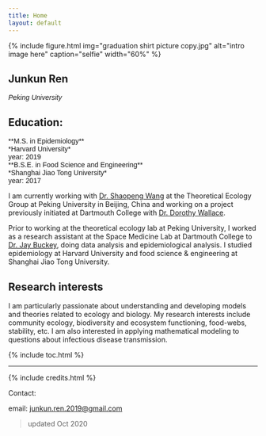 ```yaml
---
title: Home
layout: default
---
```


{% include figure.html img="graduation shirt picture copy.jpg" alt="intro image here" caption="selfie" width="60%" %}

## Junkun Ren  
<span style="font-family: Helvetica; font-size:1em;">_Peking University_ </span> 

## Education:
<span style="font-family: Helvetica; font-size:1em;">
    **M.S. in Epidemiology**<br/>
      *Harvard University*<br/>
      year: 2019<br/>
    **B.S.E. in Food Science and Engineering**<br/>
      *Shanghai Jiao Tong University*<br/>
      year: 2017
</span> 

I am currently working with [Dr. Shaopeng Wang](http://scholar.pku.edu.cn/spwang) at the Theoretical Ecology Group at Peking University in Beijing, China and working on a project previously initiated at Dartmouth College with [Dr. Dorothy Wallace](https://math.dartmouth.edu/~dwallace/). 

Prior to working at the theoretical ecology lab at Peking University, I worked as a research assistant at the Space Medicine Lab at Dartmouth College to [Dr. Jay Buckey](https://geiselmed.dartmouth.edu/faculty/facultydb/view.php/?uid=426), doing data analysis and epidemiological analysis. I studied epidemiology at Harvard University and food science & engineering at Shanghai Jiao Tong University.

## Research interests

I am particularly passionate about understanding and developing models and theories related to ecology and biology. My research interests include community ecology, biodiversity and ecosystem functioning, food-webs, stability, etc. I am also interested in applying mathematical modeling to questions about infectious disease transmission.

<!-------- <table border="1">
 <tr>
    <td><b style="font-size:15px">Interests</b></td>
    <td><b style="font-size:15px">Areas</b></td>
    <td><b style="font-size:15px">Methodology</b></td>
 </tr>
 <tr>
    <td> 
        - theoretical ecology <br/>
        - mathematical biology
    </td>
    <td>
        - Food-web  <br/>
        - Coexistence  <br/> 
        - Stability <br/>
        - Disease ecology<br/>
    </td>
 </tr>
</table>
------------->

{% include toc.html %}

------

{% include credits.html %}


Contact:

email: junkun.ren.2019@gmail.com

> updated Oct 2020


